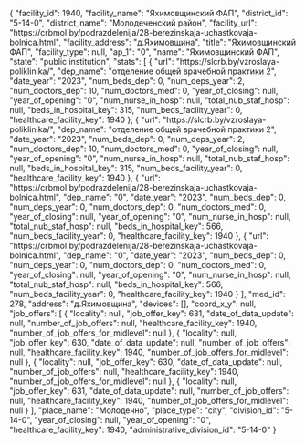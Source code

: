 {
    "facility_id": 1940,
    "facility_name": "Яхимовщинский ФАП",
    "district_id": "5-14-0",
    "district_name": "Молодеченский район",
    "facility_url": "https:\/\/crbmol.by\/podrazdelenija\/28-berezinskaja-uchastkovaja-bolnica.html",
    "facility_address": "д.Яхимовщина",
    "title": "Яхимовщинский ФАП",
    "facility_type": null,
    "ap_1": "0",
    "name": "Яхимовщинский ФАП",
    "state": "public institution",
    "stats": [
        {
            "url": "https:\/\/slcrb.by\/vzroslaya-poliklinika\/",
            "dep_name": "отделение общей врачебной практики 2",
            "date_year": "2023",
            "num_beds_dep": 0,
            "num_deps_year": 2,
            "num_doctors_dep": 10,
            "num_doctors_med": 0,
            "year_of_closing": null,
            "year_of_opening": "0",
            "num_nurse_in_hosp": null,
            "total_nub_staf_hosp": null,
            "beds_in_hospital_key": 315,
            "num_beds_facility_year": 0,
            "healthcare_facility_key": 1940
        },
        {
            "url": "https:\/\/slcrb.by\/vzroslaya-poliklinika\/",
            "dep_name": "отделение общей врачебной практики 2",
            "date_year": "2023",
            "num_beds_dep": 0,
            "num_deps_year": 2,
            "num_doctors_dep": 10,
            "num_doctors_med": 0,
            "year_of_closing": null,
            "year_of_opening": "0",
            "num_nurse_in_hosp": null,
            "total_nub_staf_hosp": null,
            "beds_in_hospital_key": 315,
            "num_beds_facility_year": 0,
            "healthcare_facility_key": 1940
        },
        {
            "url": "https:\/\/crbmol.by\/podrazdelenija\/28-berezinskaja-uchastkovaja-bolnica.html",
            "dep_name": "0",
            "date_year": "2023",
            "num_beds_dep": 0,
            "num_deps_year": 0,
            "num_doctors_dep": 0,
            "num_doctors_med": 0,
            "year_of_closing": null,
            "year_of_opening": "0",
            "num_nurse_in_hosp": null,
            "total_nub_staf_hosp": null,
            "beds_in_hospital_key": 566,
            "num_beds_facility_year": 0,
            "healthcare_facility_key": 1940
        },
        {
            "url": "https:\/\/crbmol.by\/podrazdelenija\/28-berezinskaja-uchastkovaja-bolnica.html",
            "dep_name": "0",
            "date_year": "2023",
            "num_beds_dep": 0,
            "num_deps_year": 0,
            "num_doctors_dep": 0,
            "num_doctors_med": 0,
            "year_of_closing": null,
            "year_of_opening": "0",
            "num_nurse_in_hosp": null,
            "total_nub_staf_hosp": null,
            "beds_in_hospital_key": 566,
            "num_beds_facility_year": 0,
            "healthcare_facility_key": 1940
        }
    ],
    "med_id": 278,
    "address": "д.Яхимовщина",
    "devices": [],
    "coord_x_y": null,
    "job_offers": [
        {
            "locality": null,
            "job_offer_key": 631,
            "date_of_data_update": null,
            "number_of_job_offers": null,
            "healthcare_facility_key": 1940,
            "number_of_job_offers_for_midlevel": null
        },
        {
            "locality": null,
            "job_offer_key": 630,
            "date_of_data_update": null,
            "number_of_job_offers": null,
            "healthcare_facility_key": 1940,
            "number_of_job_offers_for_midlevel": null
        },
        {
            "locality": null,
            "job_offer_key": 630,
            "date_of_data_update": null,
            "number_of_job_offers": null,
            "healthcare_facility_key": 1940,
            "number_of_job_offers_for_midlevel": null
        },
        {
            "locality": null,
            "job_offer_key": 631,
            "date_of_data_update": null,
            "number_of_job_offers": null,
            "healthcare_facility_key": 1940,
            "number_of_job_offers_for_midlevel": null
        }
    ],
    "place_name": "Молодечно",
    "place_type": "city",
    "division_id": "5-14-0",
    "year_of_closing": null,
    "year_of_opening": "0",
    "healthcare_facility_key": 1940,
    "administrative_division_id": "5-14-0"
}